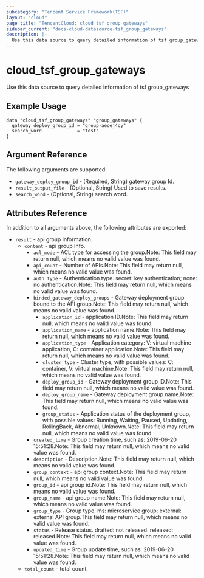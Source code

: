 ```yaml
---
subcategory: "Tencent Service Framework(TSF)"
layout: "cloud"
page_title: "TencentCloud: cloud_tsf_group_gateways"
sidebar_current: "docs-cloud-datasource-tsf_group_gateways"
description: |-
  Use this data source to query detailed information of tsf group_gateways
---
```


# cloud_tsf_group_gateways

Use this data source to query detailed information of tsf group_gateways

## Example Usage

```hcl
data "cloud_tsf_group_gateways" "group_gateways" {
  gateway_deploy_group_id = "group-aeoej4qy"
  search_word             = "test"
}
```

## Argument Reference

The following arguments are supported:

* `gateway_deploy_group_id` - (Required, String) gateway group Id.
* `result_output_file` - (Optional, String) Used to save results.
* `search_word` - (Optional, String) search word.

## Attributes Reference

In addition to all arguments above, the following attributes are exported:

* `result` - api group information.
  * `content` - api group Info.
    * `acl_mode` - ACL type for accessing the group.Note: This field may return null, which means no valid value was found.
    * `api_count` - Number of APIs.Note: This field may return null, which means no valid value was found.
    * `auth_type` - Authentication type. secret: key authentication; none: no authentication.Note: This field may return null, which means no valid value was found.
    * `binded_gateway_deploy_groups` - Gateway deployment group bound to the API group.Note: This field may return null, which means no valid value was found.
      * `application_id` - application ID.Note: This field may return null, which means no valid value was found.
      * `application_name` - application name.Note: This field may return null, which means no valid value was found.
      * `application_type` - Application category: V: virtual machine application, C: container application.Note: This field may return null, which means no valid value was found.
      * `cluster_type` - Cluster type, with possible values: C: container, V: virtual machine.Note: This field may return null, which means no valid value was found.
      * `deploy_group_id` - Gateway deployment group ID.Note: This field may return null, which means no valid value was found.
      * `deploy_group_name` - Gateway deployment group name.Note: This field may return null, which means no valid value was found.
      * `group_status` - Application status of the deployment group, with possible values: Running, Waiting, Paused, Updating, RollingBack, Abnormal, Unknown.Note: This field may return null, which means no valid value was found.
    * `created_time` - Group creation time, such as: 2019-06-20 15:51:28.Note: This field may return null, which means no valid value was found.
    * `description` - Description.Note: This field may return null, which means no valid value was found.
    * `group_context` - api group context.Note: This field may return null, which means no valid value was found.
    * `group_id` - api group id.Note: This field may return null, which means no valid value was found.
    * `group_name` - api group name.Note: This field may return null, which means no valid value was found.
    * `group_type` - Group type. ms: microservice group; external: external API group.This field may return null, which means no valid value was found.
    * `status` - Release status. drafted: not released. released: released.Note: This field may return null, which means no valid value was found.
    * `updated_time` - Group update time, such as: 2019-06-20 15:51:28.Note: This field may return null, which means no valid value was found.
  * `total_count` - total count.


